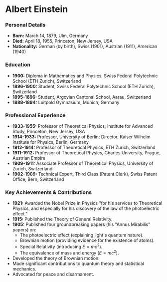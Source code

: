 # Albert Einstein

### Personal Details

* **Born:** March 14, 1879, Ulm, Germany
* **Died:** April 18, 1955, Princeton, New Jersey, USA
* **Nationality:** German (by birth), Swiss (1901), Austrian (1911), American (1940)

### Education

* **1900:** Diploma in Mathematics and Physics, Swiss Federal Polytechnic School (ETH Zurich), Switzerland
* **1896-1900:** Student, Swiss Federal Polytechnic School (ETH Zurich), Switzerland
* **1895-1896:** Student, Argovian Cantonal School, Aarau, Switzerland
* **1888-1894:** Luitpold Gymnasium, Munich, Germany

### Professional Experience

* **1933-1955:** Professor of Theoretical Physics, Institute for Advanced Study, Princeton, New Jersey, USA
* **1914-1933:** Professor, University of Berlin; Director, Kaiser Wilhelm Institute for Physics, Berlin, Germany
* **1912-1914:** Professor of Theoretical Physics, ETH Zurich, Switzerland
* **1911-1912:** Professor of Theoretical Physics, Charles University, Prague, Austrian Empire
* **1909-1911:** Associate Professor of Theoretical Physics, University of Zurich, Switzerland
* **1902-1909:** Technical Expert, Third Class (Patent Clerk), Swiss Patent Office, Bern, Switzerland

### Key Achievements & Contributions

* **1921:** Awarded the Nobel Prize in Physics "for his services to Theoretical Physics, and especially for his discovery of the law of the photoelectric effect."
* **1915:** Published the Theory of General Relativity.
* **1905:** Published four groundbreaking papers (his "Annus Mirabilis" papers) on:
    * The photoelectric effect (explaining light's quantum nature).
    * Brownian motion (providing evidence for the existence of atoms).
    * Special Relativity (introducing $E=mc^2$).
    * The equivalence of mass and energy ($E=mc^2$).
* Developed the theory of Brownian motion.
* Made significant contributions to quantum theory and statistical mechanics.
* Advocated for peace and disarmament.
